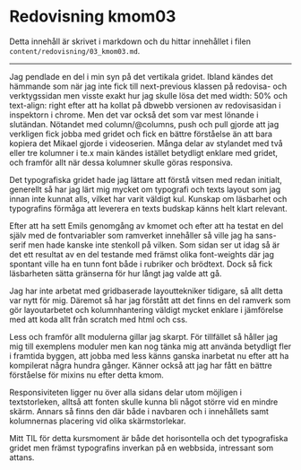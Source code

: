 ---
---
Redovisning kmom03
=========================

Detta innehåll är skrivet i markdown och du hittar innehållet i filen `content/redovisning/03_kmom03.md`.

***
Jag pendlade en del i min syn på det vertikala gridet. Ibland kändes det hämmande som när jag inte fick till next-previous klassen på redovisa- och verktygssidan men visste exakt hur jag skulle lösa det med width: 50% och text-align: right efter att ha kollat på dbwebb versionen av redovisasidan i inspektorn i chrome. Men det var också det som var mest lönande i slutändan. Nötandet med column/@columns, push och pull gjorde att jag verkligen fick jobba med gridet och fick en bättre förståelse än att bara kopiera det Mikael gjorde i videoserien. Många delar av stylandet med två eller tre kolumner i te.x main kändes istället betydligt enklare med gridet, och framför allt när dessa kolumner skulle göras responsiva.  

Det typografiska gridet hade jag lättare att förstå vitsen med redan initialt, generellt så har jag lärt mig mycket om typografi och texts layout som jag innan inte kunnat alls, vilket har varit väldigt kul.
Kunskap om läsbarhet och typografins förmåga att leverera en texts budskap känns helt klart relevant.  

Efter att ha sett Emils genomgång av kmomet och efter att ha testat en del själv med de fontvariabler som ramverket innehåller så ville jag ha sans-serif men hade kanske inte stenkoll på vilken. Som sidan ser ut idag så är det ett resultat av en del testande med främst olika font-weights där jag spontant ville ha en tunn font både i rubriker och brödtext. Dock så fick läsbarheten sätta gränserna för hur långt jag valde att gå.

Jag har inte arbetat med gridbaserade layouttekniker tidigare, så allt detta var nytt för mig. Däremot så har jag förstått att det finns en del ramverk som gör layoutarbetet och kolumnhantering väldigt mycket enklare i jämförelse med att koda allt från scratch med html och css.

Less och framför allt modulerna gillar jag skarpt. För tillfället så håller jag mig till exemplens moduler men kan nog tänka mig att använda betydligt fler i framtida byggen, att jobba med less känns ganska inarbetat nu efter att ha kompilerat några hundra gånger. Känner också att jag har fått en bättre förståelse för mixins nu efter detta kmom.

Responsiviteten ligger nu över alla sidans delar utom möjligen i textstorleken, alltså att fonten skulle kunna bli något större vid en mindre skärm. Annars så finns den där både i navbaren och i innehållets samt kolumnernas placering vid olika skärmstorlekar.

Mitt TIL för detta kursmoment är både det horisontella och det typografiska gridet men främst typografins inverkan på en webbsida, intressant som attans.

